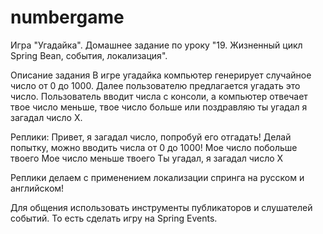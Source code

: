 # numbergame
Игра "Угадайка". Домашнее задание по уроку "19. Жизненный цикл Spring Bean, события, локализация".

Описание задания
В игре угадайка компьютер генерирует случайное число от 0 до 1000. Далее пользователю предлагается угадать это число. Пользователь вводит числа с консоли, а компьютер отвечает твое число меньше, твое число больше или поздравляю ты угадал я загадал число Х.

Реплики:
Привет, я загадал число, попробуй его отгадать!
Делай попытку, можно вводить числа от 0 до 1000!
Мое число побольше твоего
Мое число меньше твоего
Ты угадал, я загадал число Х

Реплики делаем с применением локализации спринга на русском и английском!

Для общения использовать инструменты публикаторов и слушателей событий. То есть сделать игру на Spring Events.
